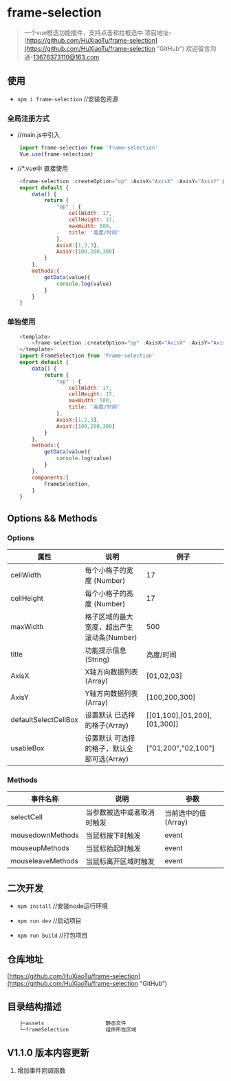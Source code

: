 # frame-selection
> 一个vue框选功能插件，支持点击和拉框选中
> 项目地址-[https://github.com/HuXiaoTu/frame-selection](https://github.com/HuXiaoTu/frame-selection "GitHub")
> 欢迎留言沟通-[13676373110@163.com](13676373110@163.com)

## 使用

- ``` npm i frame-selection ```  //安装包资源

### 全局注册方式
- //main.js中引入
``` JavaScript
    import frame-selection from 'frame-selection'
    Vue.use(frame-selection)
```
- //*.vue中 直接使用
``` JavaScript
    <frame-selection :createOption="op" :AxisX="AxisX" :AxisY="AxisY" @selectCell="getData" ></frame-selection>
    export default {
        data() {
            return {
                "op" : {
                    cellWidth: 17,
                    cellHeight: 17,
                    maxWidth: 500,
                    title: '高度/时间'
                },
                AxisX:[1,2,3],
                AxisY:[100,200,300]
            }
        },
        methods:{
            getData(value){
                console.log(value)
            }
        }
    }
```
### 单独使用
``` JavaScript
    <template>
        <frame-selection :createOption="op" :AxisX="AxisX" :AxisY="AxisY" @selectCell="getData" ></frame-selection>
    </template>
    import FrameSelection from 'frame-selection'
    export default {
        data() {
            return {
                "op" : {
                    cellWidth: 17,
                    cellHeight: 17,
                    maxWidth: 500,
                    title: '高度/时间'
                },
                AxisX:[1,2,3],
                AxisY:[100,200,300]
            }
        },
        methods:{
            getData(value){
                console.log(value)
            }
        },
        components:{
            FrameSelection,
        }
    }
```

## Options && Methods

### Options

属性 | 说明 | 例子
-|-|-
cellWidth | 每个小格子的宽度 (Number) | 17 |
cellHeight | 每个小格子的高度 (Number) | 17 |
maxWidth | 格子区域的最大宽度，超出产生滚动条(Number) | 500 |
title | 功能提示信息(String) | 高度/时间 |
AxisX | X轴方向数据列表(Array) | [01,02,03] |
AxisY | Y轴方向数据列表(Array) | [100,200,300] |
defaultSelectCellBox | 设置默认 已选择的格子(Array) | [[01,100],[01,200],[01,300]] |
usableBox | 设置默认 可选择的格子，默认全部可选(Array) | ["01,200","02,100"] |

### Methods

事件名称 | 说明 | 参数
-|-|-
selectCell | 当参数被选中或者取消时触发 | 当前选中的值(Array) |
mousedownMethods | 当鼠标按下时触发 | event |
mouseupMethods | 当鼠标抬起时触发 | event |
mouseleaveMethods | 当鼠标离开区域时触发 | event |

## 二次开发

-  ``` npm install ```          //安装node运行环境

-  ``` npm run dev ```          //启动项目

-  ``` npm run build ```        //打包项目

## 仓库地址

[https://github.com/HuXiaoTu/frame-selection](https://github.com/HuXiaoTu/frame-selection "GitHub")

## 目录结构描述
```js
    ├─assets                    静态文件
    └─frameSelection            组件所在区域
```



## V1.1.0 版本内容更新
1. 增加事件回调函数
